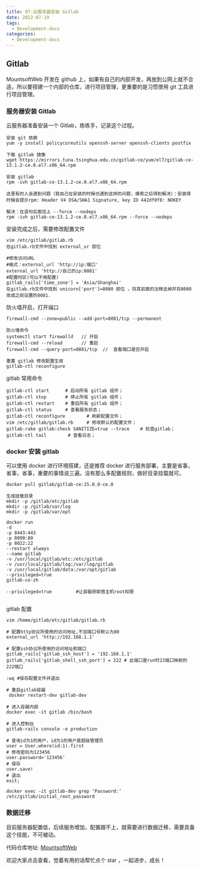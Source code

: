 ```yaml
---
title: 07-云服务器安装 Gitlab
date: 2022-07-19
tags:
  - Development-docs
categories:
  - Development-docs
---
```


## Gitlab

MountsoftWeb 开发在 github 上，如果有自己的内部开发，再放到公网上就不合适，所以要搭建一个内部的仓库，进行项目管理，更重要的是习惯使用 git 工具进行项目管理。

### 服务器安装 Gitlab

云服务器准备安装一个 Gitlab，练练手，记录这个过程。

```
安装 git 依赖
yum -y install policycoreutils openssh-server openssh-clients postfix

下载 gitlab 镜像
wget https://mirrors.tuna.tsinghua.edu.cn/gitlab-ce/yum/el7/gitlab-ce-13.1.2-ce.0.el7.x86_64.rpm

安装 gitlab
rpm -ivh gitlab-ce-13.1.2-ce.0.el7.x86_64.rpm

这里有的人会遇到问题（我自己在安装的时候也遇到这样的问题，摸索之后得到解决）：安装得时候会提示rpm: Header V4 DSA/SHA1 Signature, key ID 442df0f8: NOKEY

解决：在语句后面加上 --force --nodeps
rpm -ivh gitlab-ce-13.1.2-ce.0.el7.x86_64.rpm --force --nodeps

```

安装完成之后，需要修改配置文件

```
vim /etc/gitlab/gitlab.rb
在gitlab.rb文件中找到 external_ur 部位

#修改访问URL
#格式：external_url 'http://ip:端口'
external_url 'http://自己的ip:8081'
#配置时区(可以不用配置)
gitlab_rails['time_zone'] = 'Asia/Shanghai'
在gitlab.rb文件中找到 unicorn['port']=8080 部位 ，将其前面的注释去掉并将8080改成之前设置的8081.
```

防火墙开启，打开端口

```
firewall-cmd --zone=public --add-port=8081/tcp --permanent

防火墙命令
systemctl start firewalld   // 开启
firewall-cmd --reload       // 重启
firewall-cmd --query-port=8081/tcp  //  查看端口是否开启

重置 gitlab 修改配置生效
gitlab-ctl reconfigure
```

gitlab 常用命令

```
gitlab-ctl start      # 启动所有 gitlab 组件；
gitlab-ctl stop       # 停止所有 gitlab 组件；
gitlab-ctl restart    # 重启所有 gitlab 组件；
gitlab-ctl status     # 查看服务状态；
gitlab-ctl reconfigure        # 刷新配置文件；
vim /etc/gitlab/gitlab.rb     # 修改默认的配置文件；
gitlab-rake gitlab:check SANITIZE=true --trace    # 检查gitlab；
gitlab-ctl tail        # 查看日志；
```

### docker 安装 gitlab

可以使用 docker 进行环境搭建，还是推荐 docker 进行服务部署，主要是省事，省事，省事，重要的事情说三遍。没有那么多配置规则，做好目录挂载就可。

```
docker pull gitlab/gitlab-ce:15.0.0-ce.0

生成挂载目录
mkdir -p /gitlab/etc/gitlab
mkdir -p /gitlab/var/log
mkdir -p /gitlab/var/opt

docker run
-d
-p 8443:443
-p 8090:80
-p 8022:22
--restart always
--name gitlab
-v /usr/local/gitlab/etc:/etc/gitlab
-v /usr/local/gitlab/log:/var/log/gitlab
-v /usr/local/gitlab/data:/var/opt/gitlab
--privileged=true
gitlab-ce-zh

--privileged=true         #让容器获取宿主机root权限


```

gitlab 配置

```
vim /home/gitlab/etc/gitlab/gitlab.rb

# 配置http协议所使用的访问地址,不加端口号默认为80
external_url 'http://192.168.1.1'

# 配置ssh协议所使用的访问地址和端口
gitlab_rails['gitlab_ssh_host'] = '192.168.1.1'
gitlab_rails['gitlab_shell_ssh_port'] = 222 # 此端口是run时22端口映射的222端口

:wq #保存配置文件并退出

# 重启gitlab容器
 docker restart-dev gitlab-dev

# 进入容器内部
docker exec -it gitlab /bin/bash

# 进入控制台
gitlab-rails console -e production

# 查询id为1的用户，id为1的用户是超级管理员
user = User.where(id:1).first
# 修改密码为123456
user.password='123456'
# 保存
user.save!
# 退出
exit;

docker exec -it gitlab-dev grep ‘Password:’ /etc/gitlab/initial_root_password

```

### 数据迁移

目前服务器配置低，后续服务增加，配置跟不上，就需要进行数据迁移，需要具备这个技能，不可被动。

代码仓库地址: [MountsoftWeb](https://github.com/mountsoftweb/)

欢迎大家点击查看，觉着有用的话帮忙点个 star ，一起进步，成长！
